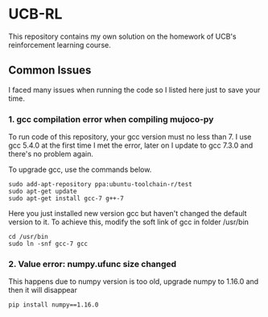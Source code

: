 # UCB-RL

This repository contains my own solution on the homework of UCB's reinforcement learning course.

## Common Issues

I faced many issues when running the code so I listed here just to save your time.

### 1. gcc compilation error when compiling mujoco-py
To run code of this repository, your gcc version must no less than 7. I use gcc 5.4.0 at the first time I met the error, later on I update to gcc 7.3.0 and there's no problem again.  
  
To upgrade gcc, use the commands below.
```
sudo add-apt-repository ppa:ubuntu-toolchain-r/test
sudo apt-get update
sudo apt-get install gcc-7 g++-7
``` 
Here you just installed new version gcc but haven't changed the default version to it. To achieve this, modify the soft link of gcc in folder /usr/bin
```
cd /usr/bin
sudo ln -snf gcc-7 gcc
```

### 2. Value error: numpy.ufunc size changed
This happens due to numpy version is too old, upgrade numpy to 1.16.0 and then it will disappear
```
pip install numpy==1.16.0
```